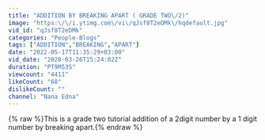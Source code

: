 ```yaml
---
title: "ADDITION BY BREAKING APART ( GRADE TWO\/2)"
image: "https:\/\/i.ytimg.com\/vi\/qJsf8T2eDMk\/hqdefault.jpg"
vid_id: "qJsf8T2eDMk"
categories: "People-Blogs"
tags: ["ADDITION","BREAKING","APART"]
date: "2022-05-17T11:35:29+03:00"
vid_date: "2020-03-26T15:24:02Z"
duration: "PT9M53S"
viewcount: "4411"
likeCount: "68"
dislikeCount: ""
channel: "Nana Edna"
---
```

{% raw %}This is a grade two tutorial addition of a 2digit number by a 1 digit number by breaking apart.{% endraw %}
